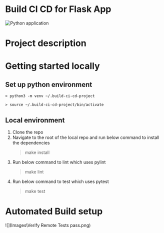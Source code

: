 # Build CI CD for Flask App

![Python application](https://github.com/jeevaeastpoint/build-ci-cd-udacity-project/workflows/Python+application/badge.svg)

# Project description


# Getting started locally

## Set up python environment

    > python3 -m venv ~/.build-ci-cd-project

    > source ~/.build-ci-cd-project/bin/activate


## Local environment

  1. Clone the repo
  2. Navigate to the root of the local repo and run below command to install the dependencies 
      > make install
  3. Run below command to lint which uses pylint
      > make lint
  4. Run below command to test which uses pytest
      > make test
  
 # Automated Build setup
   ![](Images\Verify Remote Tests pass.png)
 
 
